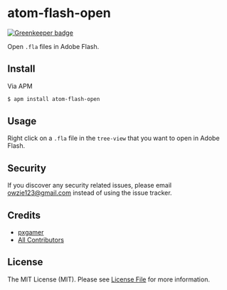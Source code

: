 # atom-flash-open

[![Greenkeeper badge](https://badges.greenkeeper.io/pxgamer/atom-flash-open.svg)](https://greenkeeper.io/)

Open `.fla` files in Adobe Flash.

## Install

Via APM

```bash
$ apm install atom-flash-open
```

## Usage

Right click on a `.fla` file in the `tree-view` that you want to open in Adobe Flash.

## Security

If you discover any security related issues, please email owzie123@gmail.com instead of using the issue tracker.

## Credits

- [pxgamer][link-author]
- [All Contributors][link-contributors]

## License

The MIT License (MIT). Please see [License File](LICENSE.md) for more information.

[link-author]: https://github.com/pxgamer
[link-contributors]: ../../contributors
